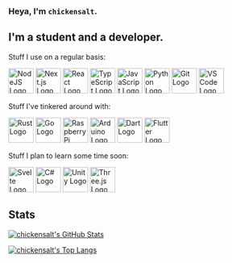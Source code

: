### Heya, I'm `chickensalt`.

## I'm a student and a developer.

Stuff I use on a regular basis:

<div style="flex: 1">
<a href="https://nodejs.org/en/"><img src="https://cdn.jsdelivr.net/gh/devicons/devicon/icons/nodejs/nodejs-original.svg" height="50px" alt="NodeJS Logo"/></a>
<a href="https://reactjs.org/"><img src="https://cdn.jsdelivr.net/gh/devicons/devicon/icons/react/react-original.svg" height="50px" alt="Next.js Logo"/></a>
<a href="https://nextjs.org/"><img src="https://cdn.jsdelivr.net/gh/devicons/devicon/icons/nextjs/nextjs-original.svg" height="50px" alt="React Logo"/></a>
<a href="https://www.typescriptlang.org/"><img src="https://cdn.jsdelivr.net/gh/devicons/devicon/icons/typescript/typescript-original.svg" height="50px" alt="TypeScript Logo"/></a>
<a href="https://developer.mozilla.org/en-US/docs/Web/JavaScript"><img src="https://cdn.jsdelivr.net/gh/devicons/devicon/icons/javascript/javascript-original.svg" height="50px" alt="JavaScript Logo"/></a>
<a href="https://www.python.org/"><img src="https://cdn.jsdelivr.net/gh/devicons/devicon/icons/python/python-original.svg"  height="50px" alt="Python Logo"/></a>
<a href="https://git-scm.com/"><img src="https://cdn.jsdelivr.net/gh/devicons/devicon/icons/git/git-original.svg" height="50px" alt="Git Logo"/></a>
<a href="https://code.visualstudio.com/"><img src="https://cdn.jsdelivr.net/gh/devicons/devicon/icons/vscode/vscode-original.svg" height="50px" alt="VS Code Logo"/></a>
</div>

Stuff I've tinkered around with:

<div style="flex: 1">
<a href="https://www.rust-lang.org/"><img src="https://cdn.jsdelivr.net/gh/devicons/devicon/icons/rust/rust-plain.svg" height="50px" alt="Rust Logo"/></a>
<a href="https://go.dev/"><img src="https://cdn.jsdelivr.net/gh/devicons/devicon/icons/go/go-original.svg"  height="50px" alt="Go Logo"/></a>
<a href="https://www.raspberrypi.com/"><img src="https://cdn.jsdelivr.net/gh/devicons/devicon/icons/raspberrypi/raspberrypi-original.svg" height="50px" alt="Raspberry Pi Logo" /></a>
<a href="https://www.arduino.cc/"><img src="https://cdn.jsdelivr.net/gh/devicons/devicon/icons/arduino/arduino-original.svg" height="50px" alt="Arduino Logo"/></a>
<a href="https://dart.dev/"><img src="https://cdn.jsdelivr.net/gh/devicons/devicon/icons/dart/dart-original.svg" height="50px" alt="Dart Logo"/></a>
<a href="https://flutter.dev/"><img src="https://cdn.jsdelivr.net/gh/devicons/devicon/icons/flutter/flutter-original.svg" height="50px" alt="Flutter Logo"/></a>
</div>

Stuff I plan to learn some time soon:

<div style="flex: 1">
<a href="https://svelte.dev/"><img src="https://cdn.jsdelivr.net/gh/devicons/devicon/icons/svelte/svelte-original.svg" height="50px" alt="Svelte Logo"/></a>
<a href="https://docs.microsoft.com/en-us/dotnet/csharp/"><img src="https://cdn.jsdelivr.net/gh/devicons/devicon/icons/csharp/csharp-original.svg" height="50px" alt="C# Logo"/></a>
<a href="https://unity.com/"><img src="https://cdn.jsdelivr.net/gh/devicons/devicon/icons/unity/unity-original.svg" height="50px" alt="Unity Logo"/></a>
<a href="https://threejs.org/"><img src="https://cdn.jsdelivr.net/gh/devicons/devicon/icons/threejs/threejs-original.svg" height="50px" alt="Three.js Logo"/></a>
</div>

## Stats

[![chickensalt's GitHub Stats](https://github-readme-stats.vercel.app/api?username=neelkarma&show_icons=true&theme=tokyonight)](https://github.com/anuraghazra/github-readme-stats)

[![chickensalt's Top Langs](https://github-readme-stats.vercel.app/api/top-langs/?username=neelkarma&layout=compact&theme=tokyonight)](https://github.com/anuraghazra/github-readme-stats)
